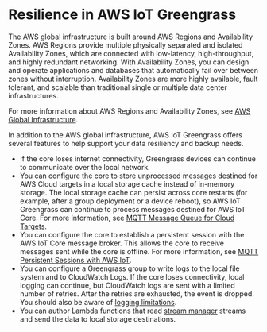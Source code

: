 # Resilience in AWS IoT Greengrass<a name="disaster-recovery-resiliency"></a>

The AWS global infrastructure is built around AWS Regions and Availability Zones\. AWS Regions provide multiple physically separated and isolated Availability Zones, which are connected with low\-latency, high\-throughput, and highly redundant networking\. With Availability Zones, you can design and operate applications and databases that automatically fail over between zones without interruption\. Availability Zones are more highly available, fault tolerant, and scalable than traditional single or multiple data center infrastructures\. 

For more information about AWS Regions and Availability Zones, see [AWS Global Infrastructure](http://aws.amazon.com/about-aws/global-infrastructure/)\.

In addition to the AWS global infrastructure, AWS IoT Greengrass offers several features to help support your data resiliency and backup needs\.
+ If the core loses internet connectivity, Greengrass devices can continue to communicate over the local network\.
+ You can configure the core to store unprocessed messages destined for AWS Cloud targets in a local storage cache instead of in\-memory storage\. The local storage cache can persist across core restarts \(for example, after a group deployment or a device reboot\), so AWS IoT Greengrass can continue to process messages destined for AWS IoT Core\. For more information, see [MQTT Message Queue for Cloud Targets](gg-core.md#mqtt-message-queue)\.
+ You can configure the core to establish a persistent session with the AWS IoT Core message broker\. This allows the core to receive messages sent while the core is offline\. For more information, see [MQTT Persistent Sessions with AWS IoT](gg-core.md#mqtt-persistent-sessions)\.
+ You can configure a Greengrass group to write logs to the local file system and to CloudWatch Logs\. If the core loses connectivity, local logging can continue, but CloudWatch logs are sent with a limited number of retries\. After the retries are exhausted, the event is dropped\. You should also be aware of [logging limitations](greengrass-logs-overview.md#gg-log-limits)\.
+ You can author Lambda functions that read [stream manager](stream-manager.md) streams and send the data to local storage destinations\.